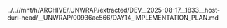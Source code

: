 ../..//mnt/h/ARCHIVE/.UNWRAP/extracted/DEV__2025-08-17__1833__host-duri-head/__UNWRAP/00936ae566/DAY14_IMPLEMENTATION_PLAN.md